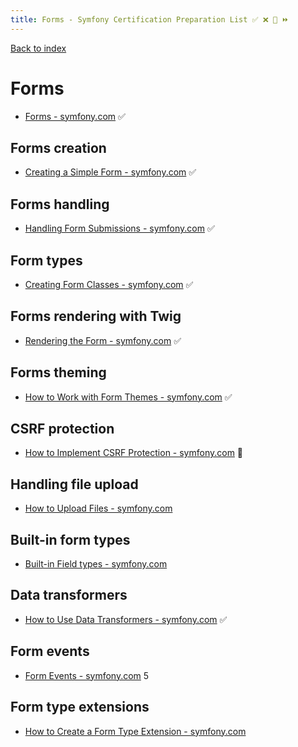 ```yaml
---
title: Forms - Symfony Certification Preparation List ✅ ❌ 🌈 ⏩
---
```

[Back to index](../readme.md#table-of-contents)

# Forms
- [Forms - symfony.com](https://symfony.com/doc/5.1/forms.html) ✅ 

## Forms creation
- [Creating a Simple Form - symfony.com](https://symfony.com/doc/current/forms.html#creating-forms-in-controllers) ✅  

## Forms handling
- [Handling Form Submissions - symfony.com](https://symfony.com/doc/current/forms.html#processing-forms) ✅ 

## Form types
- [Creating Form Classes - symfony.com](https://symfony.com/doc/5.1/forms.html#creating-form-classes) ✅ 

## Forms rendering with Twig
- [Rendering the Form - symfony.com](https://symfony.com/doc/current/forms.html#rendering-forms) ✅ 

## Forms theming
- [How to Work with Form Themes - symfony.com](https://symfony.com/doc/5.1/form/form_themes.html) ✅

## CSRF protection
- [How to Implement CSRF Protection - symfony.com](https://symfony.com/doc/5.1/security/csrf.html) 🌈 

## Handling file upload
- [How to Upload Files - symfony.com](https://symfony.com/doc/5.1/controller/upload_file.html)

## Built-in form types
- [Built-in Field types - symfony.com](https://symfony.com/doc/5.1/forms.html#built-in-field-types)

## Data transformers
- [How to Use Data Transformers - symfony.com](https://symfony.com/doc/5.1/form/data_transformers.html) ✅

## Form events
- [Form Events - symfony.com](https://symfony.com/doc/5.1/form/events.html)
5
## Form type extensions
- [How to Create a Form Type Extension - symfony.com](https://symfony.com/doc/5.1/form/create_form_type_extension.html)
